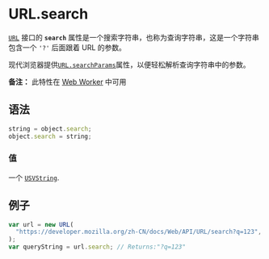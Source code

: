 # URL.search

[`URL`](https://developer.mozilla.org/zh-CN/docs/Web/API/URL) 接口的 **`search`** 属性是一个搜索字符串，也称为查询字符串，这是一个字符串包含一个 `'?'` 后面跟着 URL 的参数。

现代浏览器提供[`URL.searchParams`](https://developer.mozilla.org/zh-CN/docs/Web/API/URL/searchParams)属性，以便轻松解析查询字符串中的参数。

**备注：** 此特性在 [Web Worker](https://developer.mozilla.org/zh-CN/docs/Web/API/Web_Workers_API) 中可用

## 语法

```js
string = object.search;
object.search = string;
```

### 值

一个 [`USVString`](https://developer.mozilla.org/zh-CN/docs/Web/JavaScript/Reference/Global_Objects/String).

## 例子

```js
var url = new URL(
  "https://developer.mozilla.org/zh-CN/docs/Web/API/URL/search?q=123",
);
var queryString = url.search; // Returns:"?q=123"
```